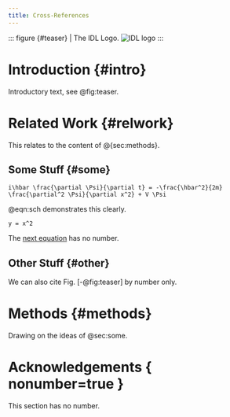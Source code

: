 ```yaml
---
title: Cross-References
---
```


::: figure {#teaser}
| The IDL Logo.
![IDL logo](http://idl.cs.washington.edu/static/images/logo/idl-logo.png)
:::

# Introduction {#intro}

Introductory text, see @fig:teaser.

# Related Work {#relwork}

This relates to the content of @{sec:methods}.

## Some Stuff {#some}

~~~ equation {#sch}
i\hbar \frac{\partial \Psi}{\partial t} = -\frac{\hbar^2}{2m}
\frac{\partial^2 \Psi}{\partial x^2} + V \Psi
~~~

@eqn:sch demonstrates this clearly.

~~~ equation { #x2 nonumber=true }
y = x^2
~~~

The [next equation](#x2) has no number.

## Other Stuff {#other}

We can also cite Fig. [-@fig:teaser] by number only.

# Methods {#methods}

Drawing on the ideas of @sec:some.

# Acknowledgements { nonumber=true }

This section has no number.
